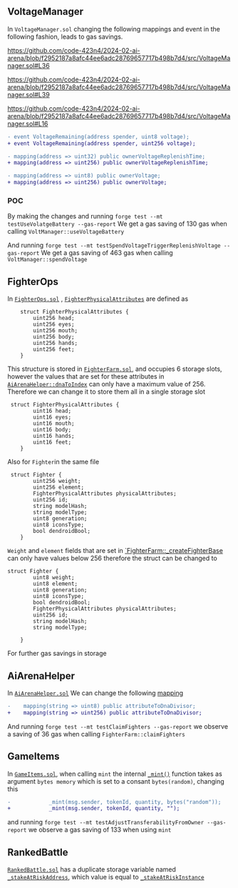 ## VoltageManager
In `VoltageManager.sol` changing the following mappings and event in the following fashion, leads to gas savings.

https://github.com/code-423n4/2024-02-ai-arena/blob/f2952187a8afc44ee6adc28769657717b498b7d4/src/VoltageManager.sol#L36

https://github.com/code-423n4/2024-02-ai-arena/blob/f2952187a8afc44ee6adc28769657717b498b7d4/src/VoltageManager.sol#L39

https://github.com/code-423n4/2024-02-ai-arena/blob/f2952187a8afc44ee6adc28769657717b498b7d4/src/VoltageManager.sol#L16

```diff
- event VoltageRemaining(address spender, uint8 voltage);  
+ event VoltageRemaining(address spender, uint256 voltage);  

- mapping(address => uint32) public ownerVoltageReplenishTime;
+ mapping(address => uint256) public ownerVoltageReplenishTime;

- mapping(address => uint8) public ownerVoltage;
+ mapping(address => uint256) public ownerVoltage;

``` 

### POC
By making the changes and running 
`forge test --mt testUseVolatgeBattery --gas-report`
We get a gas saving of 130 gas when calling `VoltManager::useVoltageBattery`

And running 
`forge test --mt testSpendVoltageTriggerReplenishVoltage --gas-report`
We get a gas saving of 463 gas when calling `VoltManager::spendVoltage`


## FighterOps

In [`FighterOps.sol`](https://github.com/code-423n4/2024-02-ai-arena/blob/main/src/FighterOps.sol) , [`FighterPhysicalAttributes`](https://github.com/code-423n4/2024-02-ai-arena/blob/f2952187a8afc44ee6adc28769657717b498b7d4/src/FighterOps.sol#L26) are defined as
``` 
    struct FighterPhysicalAttributes {
        uint256 head;
        uint256 eyes;
        uint256 mouth;
        uint256 body;
        uint256 hands;
        uint256 feet;
    }
``` 
This structure is stored in [`FighterFarm.sol`](https://github.com/code-423n4/2024-02-ai-arena/blob/f2952187a8afc44ee6adc28769657717b498b7d4/src/FighterFarm.sol#L69), and occupies 6 storage slots, however the values that are set for these attributes in [`AiArenaHelper::dnaToIndex`](https://github.com/code-423n4/2024-02-ai-arena/blob/f2952187a8afc44ee6adc28769657717b498b7d4/src/AiArenaHelper.sol#L169C14-L169C24) can only have a maximum value of 256.
Therefore we can change it to store them all in a single storage slot

``` 
 struct FighterPhysicalAttributes {
        uint16 head;
        uint16 eyes;
        uint16 mouth;
        uint16 body;
        uint16 hands;
        uint16 feet;
    }
```

Also for `Fighter`in the same file
```
 struct Fighter {
        uint256 weight;
        uint256 element;
        FighterPhysicalAttributes physicalAttributes;
        uint256 id;
        string modelHash;
        string modelType;
        uint8 generation;
        uint8 iconsType;
        bool dendroidBool;
    }
```
`Weight` and `element` fields that are set in [`FighterFarm::_createFighterBase](https://github.com/code-423n4/2024-02-ai-arena/blob/f2952187a8afc44ee6adc28769657717b498b7d4/src/FighterFarm.sol#L462) can only have values below 256 therefore the struct can be changed to 
```
struct Fighter {
        uint8 weight;
        uint8 element;
        uint8 generation;
        uint8 iconsType;
        bool dendroidBool;
        FighterPhysicalAttributes physicalAttributes;
        uint256 id;
        string modelHash;
        string modelType;
      
    }
```
For further gas savings in storage

## AiArenaHelper
In [`AiArenaHelper.sol`](https://github.com/code-423n4/2024-02-ai-arena/blob/main/src/AiArenaHelper.sol)
We can change the following [mapping](https://github.com/code-423n4/2024-02-ai-arena/blob/f2952187a8afc44ee6adc28769657717b498b7d4/src/AiArenaHelper.sol#L33)
```diff
-    mapping(string => uint8) public attributeToDnaDivisor;
+    mapping(string => uint256) public attributeToDnaDivisor;
```
And running `forge test --mt testClaimFighters --gas-report` we observe a saving of 36 gas when calling `FighterFarm::claimFighters`

## GameItems
In [`GameItems.sol`](https://github.com/code-423n4/2024-02-ai-arena/blob/main/src/GameItems.sol), when calling `mint` the internal [`_mint()`](https://github.com/code-423n4/2024-02-ai-arena/blob/70b73ce5acaf10bc331cf388d35e4edff88d4541/src/GameItems.sol#L173) function takes as argument `bytes memory` which is set to a consant `bytes(random)`, changing this
```diff
-            _mint(msg.sender, tokenId, quantity, bytes("random"));
+            _mint(msg.sender, tokenId, quantity, "");
```
and running `forge test --mt testAdjustTransferabilityFromOwner --gas-report` we observe a gas saving of 133 when using `mint`

## RankedBattle

[`RankedBattle.sol`](https://github.com/code-423n4/2024-02-ai-arena/blob/main/src/RankedBattle.sol) has a duplicate storage variable named [`_stakeAtRiskAddress`](https://github.com/code-423n4/2024-02-ai-arena/blob/cd1a0e6d1b40168657d1aaee8223dc050e15f8cc/src/RankedBattle.sol#L69), which value is equal to [`_stakeAtRiskInstance`](https://github.com/code-423n4/2024-02-ai-arena/blob/cd1a0e6d1b40168657d1aaee8223dc050e15f8cc/src/RankedBattle.sol#L94)